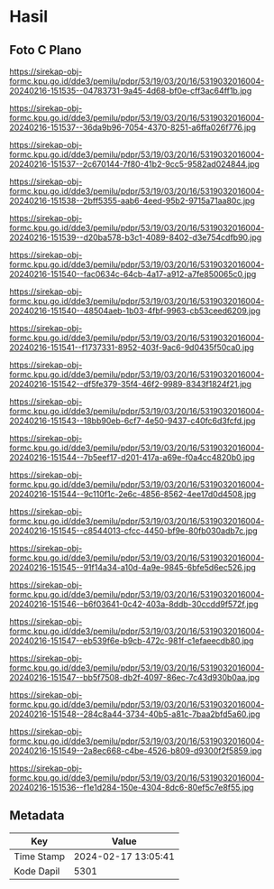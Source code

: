# Hasil

## Foto C Plano

https://sirekap-obj-formc.kpu.go.id/dde3/pemilu/pdpr/53/19/03/20/16/5319032016004-20240216-151535--04783731-9a45-4d68-bf0e-cff3ac64ff1b.jpg

https://sirekap-obj-formc.kpu.go.id/dde3/pemilu/pdpr/53/19/03/20/16/5319032016004-20240216-151537--36da9b96-7054-4370-8251-a6ffa026f776.jpg

https://sirekap-obj-formc.kpu.go.id/dde3/pemilu/pdpr/53/19/03/20/16/5319032016004-20240216-151537--2c670144-7f80-41b2-9cc5-9582ad024844.jpg

https://sirekap-obj-formc.kpu.go.id/dde3/pemilu/pdpr/53/19/03/20/16/5319032016004-20240216-151538--2bff5355-aab6-4eed-95b2-9715a71aa80c.jpg

https://sirekap-obj-formc.kpu.go.id/dde3/pemilu/pdpr/53/19/03/20/16/5319032016004-20240216-151539--d20ba578-b3c1-4089-8402-d3e754cdfb90.jpg

https://sirekap-obj-formc.kpu.go.id/dde3/pemilu/pdpr/53/19/03/20/16/5319032016004-20240216-151540--fac0634c-64cb-4a17-a912-a7fe850065c0.jpg

https://sirekap-obj-formc.kpu.go.id/dde3/pemilu/pdpr/53/19/03/20/16/5319032016004-20240216-151540--48504aeb-1b03-4fbf-9963-cb53ceed6209.jpg

https://sirekap-obj-formc.kpu.go.id/dde3/pemilu/pdpr/53/19/03/20/16/5319032016004-20240216-151541--f1737331-8952-403f-9ac6-9d0435f50ca0.jpg

https://sirekap-obj-formc.kpu.go.id/dde3/pemilu/pdpr/53/19/03/20/16/5319032016004-20240216-151542--df5fe379-35f4-46f2-9989-8343f1824f21.jpg

https://sirekap-obj-formc.kpu.go.id/dde3/pemilu/pdpr/53/19/03/20/16/5319032016004-20240216-151543--18bb90eb-6cf7-4e50-9437-c40fc6d3fcfd.jpg

https://sirekap-obj-formc.kpu.go.id/dde3/pemilu/pdpr/53/19/03/20/16/5319032016004-20240216-151544--7b5eef17-d201-417a-a69e-f0a4cc4820b0.jpg

https://sirekap-obj-formc.kpu.go.id/dde3/pemilu/pdpr/53/19/03/20/16/5319032016004-20240216-151544--9c110f1c-2e6c-4856-8562-4ee17d0d4508.jpg

https://sirekap-obj-formc.kpu.go.id/dde3/pemilu/pdpr/53/19/03/20/16/5319032016004-20240216-151545--c8544013-cfcc-4450-bf9e-80fb030adb7c.jpg

https://sirekap-obj-formc.kpu.go.id/dde3/pemilu/pdpr/53/19/03/20/16/5319032016004-20240216-151545--91f14a34-a10d-4a9e-9845-6bfe5d6ec526.jpg

https://sirekap-obj-formc.kpu.go.id/dde3/pemilu/pdpr/53/19/03/20/16/5319032016004-20240216-151546--b6f03641-0c42-403a-8ddb-30ccdd9f572f.jpg

https://sirekap-obj-formc.kpu.go.id/dde3/pemilu/pdpr/53/19/03/20/16/5319032016004-20240216-151547--eb539f6e-b9cb-472c-981f-c1efaeecdb80.jpg

https://sirekap-obj-formc.kpu.go.id/dde3/pemilu/pdpr/53/19/03/20/16/5319032016004-20240216-151547--bb5f7508-db2f-4097-86ec-7c43d930b0aa.jpg

https://sirekap-obj-formc.kpu.go.id/dde3/pemilu/pdpr/53/19/03/20/16/5319032016004-20240216-151548--284c8a44-3734-40b5-a81c-7baa2bfd5a60.jpg

https://sirekap-obj-formc.kpu.go.id/dde3/pemilu/pdpr/53/19/03/20/16/5319032016004-20240216-151549--2a8ec668-c4be-4526-b809-d9300f2f5859.jpg

https://sirekap-obj-formc.kpu.go.id/dde3/pemilu/pdpr/53/19/03/20/16/5319032016004-20240216-151536--f1e1d284-150e-4304-8dc6-80ef5c7e8f55.jpg


## Metadata

| Key        | Value               |
| ---------- | ------------------- |
| Time Stamp | 2024-02-17 13:05:41 |
| Kode Dapil | 5301                |



